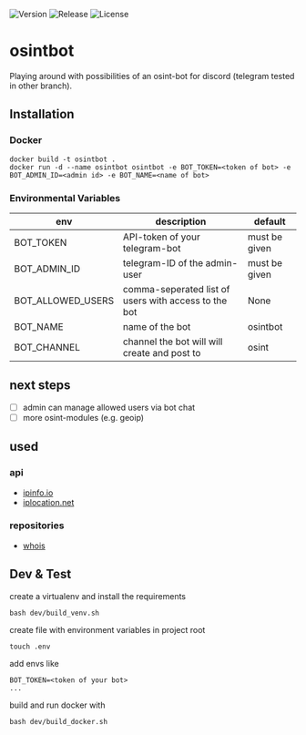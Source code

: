 ![Version](https://img.shields.io/badge/Version-0.1.4-blue.svg)
![Release](https://img.shields.io/badge/Release-Alpha-red.svg)
![License](https://img.shields.io/badge/License-MIT-yellow.svg)

# osintbot
Playing around with possibilities of an osint-bot for discord (telegram tested in other branch).

## Installation

### Docker

```
docker build -t osintbot .
docker run -d --name osintbot osintbot -e BOT_TOKEN=<token of bot> -e BOT_ADMIN_ID=<admin id> -e BOT_NAME=<name of bot>
```

### Environmental Variables

| env               | description                                          | default       |
|-------------------|------------------------------------------------------|---------------|
| BOT_TOKEN         | API-token of your telegram-bot                       | must be given |
| BOT_ADMIN_ID      | telegram-ID of the admin-user                        | must be given |
| BOT_ALLOWED_USERS | comma-seperated list of users with access to the bot | None          |
| BOT_NAME          | name of the bot                                      | osintbot      |
| BOT_CHANNEL       | channel the bot will will create and post to         | osint         |

## next steps

- [ ] admin can manage allowed users via bot chat
- [ ] more osint-modules (e.g. geoip)

## used

### api

- [ipinfo.io](https://ipinfo.io/)
- [iplocation.net](https://iplocation.net/)

### repositories

- [whois](https://github.com/rfc1036/whois)

## Dev & Test

create a virtualenv and install the requirements

```
bash dev/build_venv.sh
```

create file with environment variables in project root

```
touch .env
```

add envs like

```
BOT_TOKEN=<token of your bot>
...
```

build and run docker with

```
bash dev/build_docker.sh
```
